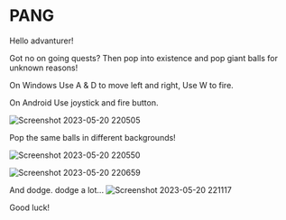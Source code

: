 # PANG

Hello advanturer!

Got no on going quests? 
Then pop into existence and pop giant balls for unknown reasons!

On Windows 
Use A & D to move left and right,
Use W to fire.

On Android
Use joystick and fire button.


![Screenshot 2023-05-20 220505](https://github.com/Asari87/PANG/assets/105987847/d4a13f96-e28c-4ba7-8d85-4ec692877150)

Pop the same balls in different backgrounds!

![Screenshot 2023-05-20 220550](https://github.com/Asari87/PANG/assets/105987847/32289e7d-26b2-4033-aa60-7551c3646ca5)

![Screenshot 2023-05-20 220659](https://github.com/Asari87/PANG/assets/105987847/7739a05c-e0de-4f38-b2a4-09394930ced5)

And dodge. dodge a lot...
![Screenshot 2023-05-20 221117](https://github.com/Asari87/PANG/assets/105987847/1041364e-f2ab-43a6-80f3-c33e1b898392)

Good luck!
